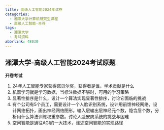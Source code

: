 ```yaml
---
title: 高级人工智能2024年试卷
categories:
  - 湘潭大学计算机研究生课程
  - 高级人工智能-肖芬
tags:
  - 湘潭大学
  - 考试资料
abbrlink: 48030
---
```

## 湘潭大学-高级人工智能2024考试原题

 **开卷考试**

  1. 24年人工智能专家获得诺贝尔奖，获得者是谁，学术贡献是什么
  2. 机器学习就是学习数据，当标注数据不够时，可用的学习策略
  3. 显著性排序是什么，设计一个算法实现显著性排序，讨论它面临的挑战
  4. 有个公司有5个员工，需要设计一个人脸识别系统，设计用前馈神经网络，设计网络拓扑，画出神经网络图形，输入层输出层神经元个数，隐含层个数，分析用什么算法训练权重参数。讨论人脸安防系统的挑战与困难
  5. 空间智能是通往AGI的一大技术，浅述空间智能的实现路径

